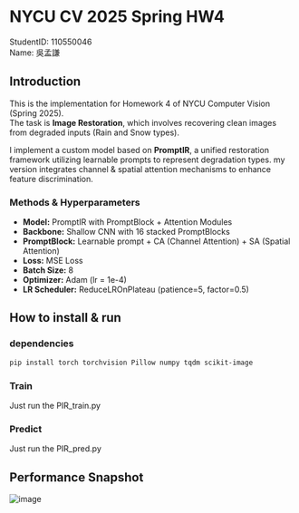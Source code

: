 # NYCU CV 2025 Spring HW4

StudentID: 110550046  
Name: 吳孟謙

## Introduction

This is the implementation for Homework 4 of NYCU Computer Vision (Spring 2025).  
The task is **Image Restoration**, which involves recovering clean images from degraded inputs (Rain and Snow types).  

I implement a custom model based on **PromptIR**, a unified restoration framework utilizing learnable prompts to represent degradation types. my version integrates channel & spatial attention mechanisms to enhance feature discrimination.

### Methods & Hyperparameters

- **Model:** PromptIR with PromptBlock + Attention Modules  
- **Backbone:** Shallow CNN with 16 stacked PromptBlocks  
- **PromptBlock:** Learnable prompt + CA (Channel Attention) + SA (Spatial Attention)  
- **Loss:** MSE Loss  
- **Batch Size:** 8  
- **Optimizer:** Adam (lr = 1e-4)  
- **LR Scheduler:** ReduceLROnPlateau (patience=5, factor=0.5)

## How to install & run  

### dependencies  
```bash
pip install torch torchvision Pillow numpy tqdm scikit-image
```
### Train
Just run the PIR_train.py

### Predict
Just run the PIR_pred.py

## Performance Snapshot
![image](https://github.com/user-attachments/assets/b84105c5-c931-480b-adb8-2c7ac2b08058)


